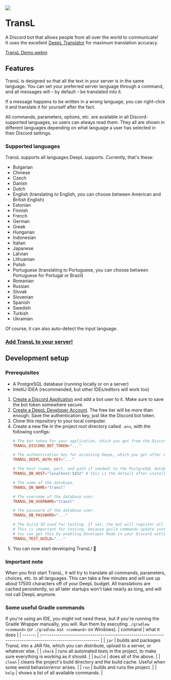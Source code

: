 <img src="https://cdn.discordapp.com/app-icons/1012790735151583302/434fa2f4e66cda479124b1e5ca890e6b.png?size=128" align="left">

# TransL
A Discord bot that allows people from all over the world to communicate!  
It uses the excellent [DeepL Translator](https://deepl.com) for maximum translation accuracy.

[TransL Demo.webm](https://user-images.githubusercontent.com/68816703/192163260-4e2ed324-2d6f-4e15-a0d1-8999fcd789f6.webm)

## Features

TransL is designed so that all the text in your server is in the same language.
You can set your preferred server language through a command, and all messages will – by default – be translated into it.

If a message happens to be written in a wrong language, you can right-click it and translate it for yourself after the fact.

All commands, parameters, options, etc. are available in all Discord-supported languages, so users can always read them.
They all are shown in different languages depending on what language a user has selected in their Discord settings.

### Supported languages
TransL supports all languages DeepL supports. Currently, that's these:
*   Bulgarian
*   Chinese
*   Czech
*   Danish
*   Dutch
*   English (translating *to* English, you can choose between American and Βritish English)
*   Estonian
*   Finnish
*   French
*   German
*   Greek
*   Hungarian
*   Indonesian
*   Italian
*   Japanese
*   Latvian
*   Lithuanian
*   Polish
*   Portuguese (translating *to* Portuguese, you can choose between Portuguese for Portugal or Brazil)
*   Romanian
*   Russian
*   Slovak
*   Slovenian
*   Spanish
*   Swedish
*   Turkish
*   Ukrainian

Of course, it can also auto-detect the input language.

### [**Add TransL to your server!**](https://discord.com/api/oauth2/authorize?client_id=1012790735151583302&permissions=0&scope=bot%20applications.commands)

## Development setup
### Prerequisites
*   A PostgreSQL database (running locally or on a server)
*   IntelliJ IDEA (recommended, but other IDEs/editors will work too)

1.  [Create a Discord Application](https://discord.com/developers/applications) and add a bot user to it.
    Make sure to save the bot token somewhere secure.
2.  [Create a DeepL Developer Account](https://www.deepl.com/pro#developer). The free tier will be more than enough.
    Save the authentication key, just like the Discord bot token.
3.  Clone this repository to your local computer.
4.  Create a new file in the project root directory called `.env`, with the following configs:
    ```conf
    # The bot token for your application, which you get from the Discord Developer Portal after creating a bot account.
    TRANSL_DISCORD_BOT_TOKEN="..."

    # The authentication key for accessing DeepL, which you get after creating a DeepL Developer Account.
    TRANSL_DEEPL_AUTH_KEY="..."

    # The host (name, port, and path if needed) to the PostgreSQL database cluster.
    TRANSL_DB_HOST="localhost:5432" # this is the default after installing PostgreSQL locally

    # The name of the database.
    TRANSL_DB_NAME="transl"

    # The username of the database user.
    TRANSL_DB_USERNAME="transl"

    # The password of the database user.
    TRANSL_DB_PASSWORD="..."

    # The Guild ID used for testing. If set, the bot will register all commands only to this guild, instead of globally.
    # This is important for testing, because guild commands update instantly, as opposed to global commands, which take up to 1 hour.
    # You can get this by enabling Developer Mode in your Discord settings (under Advanced) and then right-clicking a guild.
    TRANSL_TEST_GUILD="..."
    ```
5.  You can now start developing TransL! 🎉

### Important note
When you first start TransL, it will try to translate all commands, parameters, choices, etc. to all languages.
This can take a few minutes and will use up about 17500 characters off of your DeepL budget.
All translations are cached persistently, so all later startups won't take nearly as long, and will not call DeepL anymore.

### Some useful Gradle commands
If you're using an IDE, you might not need these, but if you're running the Gradle Wrapper manually, you will.
Run them by executing `./gradlew <command>` (or `./gradlew.bat <command>` on Windows).
| command | what it does                                                                                                |
| ------: | :---------------------------------------------------------------------------------------------------------- |
|  `jar`  | builds and packages TransL into a JAR file, which you can distribute, upload to a server, or whatever else. |
| `check` | runs all automated tests in the project, to make sure everything is working as it should.                   |
| `build` | does all of the above.                                                                                      |
| `clean` | cleans the project's build directory and the build cache. Useful when some weird behavior/error arises.     |
|  `run`  | builds and runs the project.                                                                                |
|  `help` | shows a list of all available commands.                                                                     |
